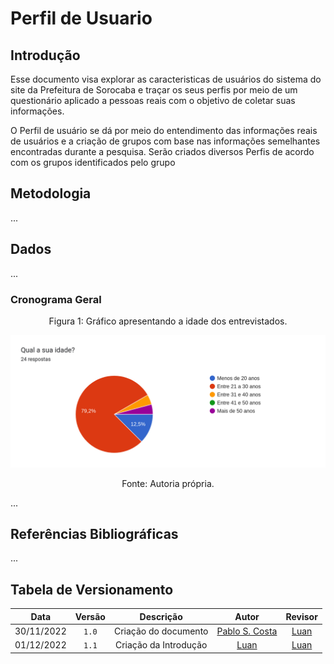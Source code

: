 # Perfil de Usuario

## Introdução

Esse documento visa explorar as caracteristicas de usuários do sistema do site da Prefeitura de Sorocaba e traçar os seus perfis por meio de um questionário aplicado a pessoas reais com o objetivo de coletar suas informações.

O Perfil de usuário se dá por meio do entendimento das informações reais de usuários e a criação de grupos com base nas informações semelhantes encontradas durante a pesquisa. Serão criados diversos Perfis de acordo com os grupos identificados pelo grupo

## Metodologia

...

## Dados

...

### Cronograma Geral

<div style="text-align: center">
<p>Figura 1: Gráfico apresentando a idade dos entrevistados. </p>
</div>

![Idade dos entrevistados](../../../media/perfil_usuario/idade.png)

<div style="text-align: center">
<p>Fonte: Autoria própria. </p>
</div>

...

## Referências Bibliográficas

...

## Tabela de Versionamento

|    Data    | Versão |       Descrição       |                      Autor                      |              Revisor              |
| :--------: | :----: | :-------------------: | :---------------------------------------------: | :-------------------------------: |
| 30/11/2022 | `1.0`  | Criação do documento  | [Pablo S. Costa](https://github.com/pabloheika) | [Luan](https://github.com/Luanmq) |
| 01/12/2022 | `1.1`  | Criação da Introdução |        [Luan](https://github.com/Luanmq)        | [Luan](https://github.com/Luanmq) |
